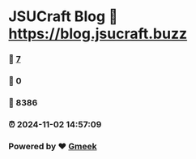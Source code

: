 # JSUCraft Blog :link: https://blog.jsucraft.buzz 
### :page_facing_up: [7](https://blog.jsucraft.buzz/tag.html) 
### :speech_balloon: 0 
### :hibiscus: 8386 
### :alarm_clock: 2024-11-02 14:57:09 
### Powered by :heart: [Gmeek](https://github.com/Meekdai/Gmeek)
